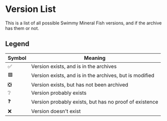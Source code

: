 # Version List
This is a list of all possible Swimmy Mineral Fish versions, and if the archive has them or not.
## Legend
| Symbol | Meaning                                                  |
| ------ | -------------------------------------------------------- |
| ✅     | Version exists, and is in the archives                   |
| 🟩     | Version exists, and is in the archives, but is modified  |
| ❎     | Version exists, but has not been archived                |
| ❔     | Version probably exists                                   |
| ❓     | Version probably exists, but has no proof of existence    |
| ❌    | Version doesn't exist                                     |
